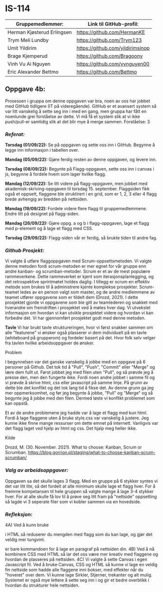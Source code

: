 # IS-114

| Gruppemedlemmer: | Link til GitHub-profil: |
| ---------------- | -------------------- |
| Herman Kjøsterud Erlingsen | https://github.com/HermanKE |
| Trym Meli Lundby | https://github.com/Trym123 |
| Umit Yildirim   | https://github.com/yildirimsinop |
| Brage Kjemperud | https://github.com/Bragoony |
| Vinh Vu Ai Nguyen | https://github.com/vvnguyen00 |
| Eric Alexander Bettmo | https://github.com/Bettmo |


## Oppgave 4b:
Prosessen i gruppa om denne oppgaven var bra, noen av oss har jobbet med GitHub tidligere (IT på videregående). GitHub er et avansert system så var litt vanskelig å sette seg inn i med en gang, men gruppa har fått en noenlunde grei forståelse av dette. Vi må få et system slik at vi ikke push/pull-er samtidig slik at det blir mye å merge sammen. 
Forståelse: 3

### *Referat:* 
**Torsdag (01/09/22):**
Se på oppgaven og sette oss inn i GitHub.
Begynne å legge inn informasjon i tabellen over.

**Mandag (05/09/22):**
Gjøre ferdig resten av denne oppgaven, og levere inn.

**Torsdag (08/09/22):**
Begynte på Flagg-oppgaven, sette oss inn i canvas i js, begynne å fordele hvem som lager hvilke flagg.

**Mandag (12/09/22):**
Se litt videre på flagg-oppgaven, men jobbet med akademisk-skriving-oppgaven til torsdag 15. september.
Flaggsiden fikk også et oppsett, flaggene ble struktirert i en grid, som er 1, 2, 3 eller 4 flagg brede avhengig av bredden på nettsiden.

**Mandag (19/09/22):**
Fordele videre flere flagg til gruppemedlemmene.
Endre litt på designet på flagg-siden.

**Mandag (26/09/22):**
Gjøre oppg. a og b i flagg-oppgaven, lage et flagg med p-element og å lage et flagg med CSS.

**Torsdag (29/09/22):**
Flagg-siden vår er ferdig, så brukte tiden til andre fag.

### *Github Prosjekt:* 
Vi valgte å utføre flaggoppgaven med Scrum-oppsettsmetoden. Vi valgte denne metoden fordi scrum-metoden er mer egnet for vår gruppe enn andre kanban- og scrumban-metoder. Scrum er et av de mest populære rammeverkene. Dette rammeverket er kjent som iterasjonsplanlegging, og det retrospektive sprintmøtet holdes daglig. I tillegg er scrum en effektiv metode som brukes til å administrere kjente komplekse prosjekter. Scrum-teamet ledes av en person valgt som master, og de andre medlemmene av teamet utfører oppgavene som er tildelt dem (Drozd, 2021). I dette prosjektet gjorde vi oppgavene som ble gitt av teamlederen og snakket med hverandre om fremdriften i prosjektet ved å møtes hver dag. Vi utvekslet informasjon om hvordan vi kan utvikle prosjektet videre og hvordan vi kan forbedre det. Vi har gjennomført prosjektet godt med denne metoden.

**Tavle**
Vi har brukt tavle struktureringen, hvor vi først snakker sammen om alle "featurene" vi ønsker også plasserer vi dem individuelt på en tavle (whiteboard på grupperom) og fordeler basert på det. Hvor folk selv velger fra tavlen hvilke arbeidsoppgaver de ønsker.

Problem 

I begynnelsen var det ganske vanskelig å jobbe med en oppgave på 6 personer på Github. Det tok tid å "Pull", "Push", "Commit" eller "Merge" og lære dem fullt ut. Først jobbet jeg med filen uten "Pull", og så prøvde jeg å presse den, men den fungerte ikke. Fordi noen andre jobbet i samme fil og vi prøvde å skrive html, css eller javascript på samme linje. På grunn av dette ble det konflikt og det tok lang tid å fikse det. Av denne grunn ga jeg mer oppmerksomhet, og før jeg begynte å jobbe, "Pull" og "Merge" og så begynte jeg å jobbe med den filen. Dermed løste vi konflikt problemet som kan oppstå. 

Et av de andre problemene jeg hadde var å lage et flagg med kun html. Fordi å lage flaggene uten å bruke style.css var vanskelig å justere. Jeg kunne ikke finne mange ressurser om dette emnet på internett. Vanligvis var det flagg laget ved hjelp av html og css. Det hjalp meg heller ikke. 


Kilde 

Drozd, M. (30. November. 2021). What to choose: Kanban, Scrum or Scrumban. https://blog.gorrion.pl/staging/what-to-choose-kanban-scrum-scrumban/ 


### *Valg av arbeidsoppgaver:*
Oppgaven sa det skulle lages 3 flagg. Med en gruppe på 6 stykker syntes vi det var litt lite, så det fordelt at alle minimum skulle lage et flagg hver. For å fremme kompetansen til hele gruppen så valgte mange å lage 3-4 stykker hver. For at alle skulle få lov til å prøve seg litt fram på "nettside" oppsetting så lagde vi 3 seperate filer som vi kobler sammen via en hovedside.  


### *Refleksjon:*
4A) Ved å kunn bruke <P> i HTML så reduserer du mengden med flagg som du kan lage, og gjør det veldig mer tungvint. <P> er bare kommandoen for å lage en paragraf på nettsiden din. 
4B) Ved å nå kombinere CSS med HTML så lar det oss være mer kreativ med flaggene og hvordan de plasseres på nettsiden. 
4C) Vi valgte å sette Canvas i egen Javascript fil. Ved å bruke Canvas, CSS og HTML så kunne vi lage en veldig fin nettside som hadde alle flaggene inni bokser, med effekter når du "hoveret" over dem. Vi kunne lage Sirkler, Stjerner, trekanter og alt mulig. Systemet er også mye lettere å sette seg inn i og gir et bedre overblikk i hvordan du strukturer hele nettsiden. 
